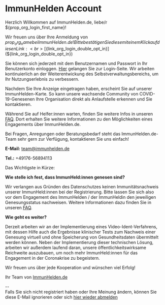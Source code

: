 # ImmunHelden Account

Herzlich Willkommen auf ImmunHelden.de, liebe/r ${prop_org_login_first_name}!

Wir freuen uns über Ihre Anmeldung von ${prop_org_name} bei ImmunHelden.de! Bitte bestätigen Sie diese mit einem Klick auf diesen Link:<br>
[${link_org_login_double_opt_in}](${link_org_login_double_opt_in})

Sie können sich jederzeit mit dem Benutzernamen und Passwort in Ihr Benutzerkonto einloggen. [Hier](https://dev.immunhelden.de/de/partner/login) gelangen Sie zur Login-Seite. Wir arbeiten kontinuierlich an der Weiterentwickung des Selbstverwaltungsbereichs, um Ihr Nutzungserlebnis zu verbessern.

Nachdem Sie Ihre Anzeige eingetragen haben, erscheint Sie auf unserer ImmunHelden-Karte. So kann unsere wachsende Community von COVID-19-Genesenen Ihre Organisation direkt als Anlaufstelle erkennen und Sie kontaktieren.

Während Sie auf Helfer:innen warten, finden Sie weitere Infos in unseren [FAQ](https://immunhelden.de/faq/). Dort erhalten Sie weitere Informationen zu den Möglichkeiten eines Engagements über ImmunHelden.de.

Bei Fragen, Anregungen oder Beratungsbedarf steht das ImmunHelden.de-Team sehr gern zur
Verfügung, kontaktieren Sie uns einfach!

<b>E-Mail:</b> team@immunhelden.de

<b>Tel.:</b> +49176-56894113


Das Wichtigste in Kürze: 

<b>Wie stelle ich fest, dass ImmunHeld:innen genesen sind?</b>

Wir verlangen aus Gründen des Datenschutzes keinen Immunitätsnachweis unserer ImmunHeld:innen bei der Registrierung.
Bitte lassen Sie sich also vor dem Engagement des ImmunHelden / der ImmunHeldin den jeweiligen Genesungsstatus nachweisen. Weitere Informationen dazu finden Sie in unseren [FAQ](https://immunhelden.de/faq/).

<b>Wie geht es weiter?</b>

Derzeit arbeiten wir an der Implementierung eines Video-Ident-Verfahrens, mit dessen Hilfe auch die
Ergebnisse klinischer Tests zum Nachweis einer Genesung virtuell und ohne Speicherung von
Gesundheitsdaten übermittelt werden können. Neben der Implementierung dieser technischen
Lösung, arbeiten wir außerdem laufend daran, unsere öffentlichkeitswirksame Reichweite
auszubauen, um noch mehr ImmunHeld:innen für das Engagement in der Coronakrise zu begeistern.

Wir freuen uns über jede Kooperation und wünschen viel Erfolg!

Ihr Team von [ImmunHelden.de](https://ImmunHelden.de)

--<br>
Falls Sie sich nicht registriert haben oder Ihre Meinung ändern, können Sie diese E-Mail ignorieren oder sich [hier wieder abmelden](${link_org_login_opt_out})
